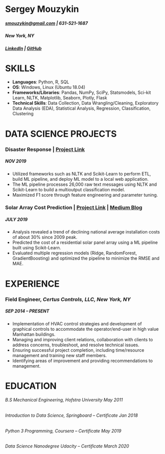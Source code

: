 # Sergey Mouzykin

##### smouzykin@gmail.com | 631-521-1687
##### New York, NY
##### [LinkedIn](https://www.linkedin.com/in/sergey-mouzykin-bb144778/) | [GitHub](https://github.com/sergatron)
 
 
# SKILLS
 
 - **Languages**: Python, R, SQL
 - **OS**: Windows, Linux (Ubuntu 18.04)
 - **Frameworks/Libraries**: Pandas, NumPy, SciPy, Statsmodels, Sci-kit Learn, NLTK, Matplotlib, Seaborn, Plotly, Flask
 - **Technical Skills**: Data Collection, Data Wrangling/Cleaning, Exploratory Data Analysis (EDA), Statistical Analysis, Regression, Classification, Clustering
 

# DATA SCIENCE PROJECTS

### Disaster Response | [Project Link](HTTPS://GITHUB.COM/SERGATRON/DISASTER-RESPONSE-PROJECT)
##### NOV 2019
- Utilized frameworks such as NLTK and Scikit-Learn to perform ETL, build ML pipeline, and deploy ML model to a local web application. 
- The ML pipeline processes 26,000 raw text messages using NLTK and Scikit-Learn to build a multioutput classification model. 
- Maximized F1 score through feature engineering and parameter tuning.

### Solar Array Cost Prediction | [Project Link](https://github.com/sergatron/projects/tree/master/solar_array) | [Medium Blog](https://medium.com/analytics-vidhya/solar-panel-array-what-does-it-cost-46aaa083502)
##### JULY 2019
- Analysis revealed a trend of declining national average installation costs of about 30% since 2009 peak.
- Predicted the cost of a residential solar panel array using a ML pipeline built using Scikit-Learn. 
- Evaluated multiple regression models (Ridge, RandomForest, GradientBoosting) and optimized the pipeline to minimize the RMSE and MAE.

# EXPERIENCE
### Field Engineer, *Certus Controls, LLC, New York, NY*
##### SEP 2014 – PRESENT 
- Implementation of HVAC control strategies and development of graphical controls to accommodate the operator/end-user in high value Manhattan buildings.
-	Managing and improving client relations, collaboration with clients to address concerns, troubleshoot, and resolve technical issues. 
-	Ensuring successful project completion, including time/resource management and training new staff members.
-	Identifying areas of improvement and providing recommendations to management.

# EDUCATION
###### B.S Mechanical Engineering, *Hofstra University* May 2011
###### Introduction to Data Science, *Springboard – Certificate* Jan 2018
###### Python 3 Programming, *Coursera – Certificate* May 2019
###### Data Science Nanodegree *Udacity – Certificate* March 2020


